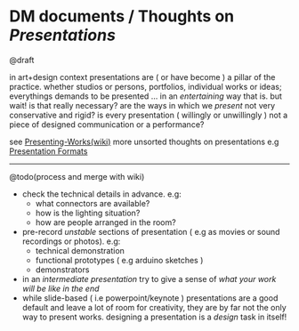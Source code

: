 # DM documents / Thoughts on *Presentations*

@draft

in art+design context presentations are ( or have become ) a pillar of the practice. whether studios or persons, portfolios, individual works or ideas; everythings demands to be presented … in an *entertaining* way that is. but wait! is that really necessary? are the ways in which we *present* not very conservative and rigid? is every presentation ( willingly or unwillingly ) not a piece of designed communication or a performance?

see [Presenting-Works(wiki)](https://github.com/digitalmediabremen/presenting-works/wiki) more unsorted thoughts on presentations e.g [Presentation Formats](https://github.com/digitalmediabremen/presenting-works/wiki/Presentation-Formats)

---

@todo(process and merge with wiki)

- check the technical details in advance. e.g:
    - what connectors are available?
    - how is the lighting situation?
    - how are people arranged in the room?
- pre-record *unstable* sections of presentation ( e.g as movies or sound recordings or photos). e.g:
    - technical demonstration
    - functional prototypes ( e.g arduino sketches )
    - demonstrators
- in an *intermediate presentation* try to give a sense of *what your work will be like in the end*
- while slide-based ( i.e powerpoint/keynote ) presentations are a good default and leave a lot of room for creativity, they are by far not the only way to present works. designing a presentation is a *design* task in itself!

